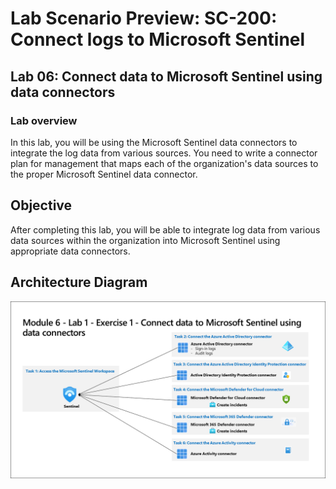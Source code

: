 # Lab Scenario Preview: SC-200: Connect logs to Microsoft Sentinel
## Lab 06: Connect data to Microsoft Sentinel using data connectors

### Lab overview

In this lab, you will be using the Microsoft Sentinel data connectors to integrate the log data from various sources. You need to write a connector plan for management that maps each of the organization's data sources to the proper Microsoft Sentinel data connector.

## Objective
  
After completing this lab, you will be able to integrate log data from various data sources within the organization into Microsoft Sentinel using appropriate data connectors.
  
## Architecture Diagram

 ![](media/SC200-Lab_Diagrams_Mod6_L1_Ex1.png)
